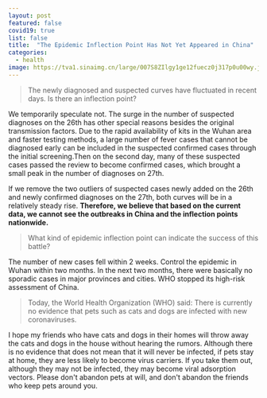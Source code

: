 ```yaml
---
layout: post
featured: false
covid19: true
list: false
title:  "The Epidemic Inflection Point Has Not Yet Appeared in China"
categories: 
  - health
image: https://tva1.sinaimg.cn/large/007S8ZIlgy1ge12fuecz0j317p0u00wy.jpg
---
```


> The newly diagnosed and suspected curves have fluctuated in recent days. Is there an inflection point?

We temporarily speculate not. The surge in the number of suspected diagnoses on the 26th has other special reasons besides the original transmission factors. Due to the rapid availability of kits in the Wuhan area and faster testing methods, a large number of fever cases that cannot be diagnosed early can be included in the suspected confirmed cases through the initial screening.Then on the second day, many of these suspected cases passed the review to become confirmed cases, which brought a small peak in the number of diagnoses on 27th.

If we remove the two outliers of suspected cases newly added on the 26th and newly confirmed diagnoses on the 27th, both curves will be in a relatively steady rise. **Therefore, we believe that based on the current data, we cannot see the outbreaks in China and the inflection points nationwide.**

> What kind of epidemic inflection point can indicate the success of this battle?

The number of new cases fell within 2 weeks. Control the epidemic in Wuhan within two months. In the next two months, there were basically no sporadic cases in major provinces and cities. WHO stopped its high-risk assessment of China.

> Today, the World Health Organization (WHO) said: There is currently no evidence that pets such as cats and dogs are infected with new coronaviruses.

I hope my friends who have cats and dogs in their homes will throw away the cats and dogs in the house without hearing the rumors. Although there is no evidence that does not mean that it will never be infected, if pets stay at home, they are less likely to become virus carriers. If you take them out, although they may not be infected, they may become viral adsorption vectors. Please don't abandon pets at will, and don't abandon the friends who keep pets around you.